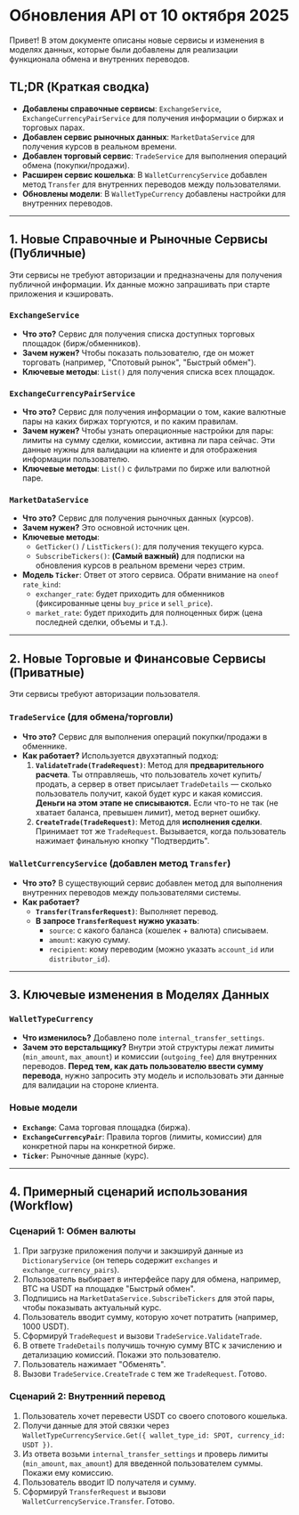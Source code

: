 # Обновления API от 10 октября 2025

Привет! В этом документе описаны новые сервисы и изменения в моделях данных, которые были добавлены для реализации функционала обмена и внутренних переводов.

## TL;DR (Краткая сводка)

- **Добавлены справочные сервисы**: `ExchangeService`, `ExchangeCurrencyPairService` для получения информации о биржах и торговых парах.
- **Добавлен сервис рыночных данных**: `MarketDataService` для получения курсов в реальном времени.
- **Добавлен торговый сервис**: `TradeService` для выполнения операций обмена (покупки/продажи).
- **Расширен сервис кошелька**: В `WalletCurrencyService` добавлен метод `Transfer` для внутренних переводов между пользователями.
- **Обновлены модели**: В `WalletTypeCurrency` добавлены настройки для внутренних переводов.

---

## 1. Новые Справочные и Рыночные Сервисы (Публичные)

Эти сервисы не требуют авторизации и предназначены для получения публичной информации. Их данные можно запрашивать при старте приложения и кэшировать.

### `ExchangeService`
- **Что это?** Сервис для получения списка доступных торговых площадок (бирж/обменников).
- **Зачем нужен?** Чтобы показать пользователю, где он может торговать (например, "Спотовый рынок", "Быстрый обмен").
- **Ключевые методы**: `List()` для получения списка всех площадок.

### `ExchangeCurrencyPairService`
- **Что это?** Сервис для получения информации о том, какие валютные пары на каких биржах торгуются, и по каким правилам.
- **Зачем нужен?** Чтобы узнать операционные настройки для пары: лимиты на сумму сделки, комиссии, активна ли пара сейчас. Эти данные нужны для валидации на клиенте и для отображения информации пользователю.
- **Ключевые методы**: `List()` с фильтрами по бирже или валютной паре.

### `MarketDataService`
- **Что это?** Сервис для получения рыночных данных (курсов).
- **Зачем нужен?** Это основной источник цен.
- **Ключевые методы**:
  - `GetTicker()` / `ListTickers()`: для получения текущего курса.
  - `SubscribeTickers()`: **(Самый важный)** для подписки на обновления курсов в реальном времени через стрим.
- **Модель `Ticker`**: Ответ от этого сервиса. Обрати внимание на `oneof rate_kind`:
  - `exchanger_rate`: будет приходить для обменников (фиксированные цены `buy_price` и `sell_price`).
  - `market_rate`: будет приходить для полноценных бирж (цена последней сделки, объемы и т.д.).

---

## 2. Новые Торговые и Финансовые Сервисы (Приватные)

Эти сервисы требуют авторизации пользователя.

### `TradeService` (для обмена/торговли)
- **Что это?** Сервис для выполнения операций покупки/продажи в обменнике.
- **Как работает?** Используется двухэтапный подход:
  1. **`ValidateTrade(TradeRequest)`**: Метод для **предварительного расчета**. Ты отправляешь, что пользователь хочет купить/продать, а сервер в ответ присылает `TradeDetails` — сколько пользователь получит, какой будет курс и какая комиссия. **Деньги на этом этапе не списываются.** Если что-то не так (не хватает баланса, превышен лимит), метод вернет ошибку.
  2. **`CreateTrade(TradeRequest)`**: Метод для **исполнения сделки**. Принимает тот же `TradeRequest`. Вызывается, когда пользователь нажимает финальную кнопку "Подтвердить".

### `WalletCurrencyService` (добавлен метод `Transfer`)
- **Что это?** В существующий сервис добавлен метод для выполнения внутренних переводов между пользователями системы.
- **Как работает?**
  - **`Transfer(TransferRequest)`**: Выполняет перевод.
  - **В запросе `TransferRequest` нужно указать**:
    - `source`: с какого баланса (кошелек + валюта) списываем.
    - `amount`: какую сумму.
    - `recipient`: кому переводим (можно указать `account_id` или `distributor_id`).

---

## 3. Ключевые изменения в Моделях Данных

### `WalletTypeCurrency`
- **Что изменилось?** Добавлено поле `internal_transfer_settings`.
- **Зачем это верстальщику?** Внутри этой структуры лежат лимиты (`min_amount`, `max_amount`) и комиссии (`outgoing_fee`) для внутренних переводов. **Перед тем, как дать пользователю ввести сумму перевода**, нужно запросить эту модель и использовать эти данные для валидации на стороне клиента.

### Новые модели
- **`Exchange`**: Сама торговая площадка (биржа).
- **`ExchangeCurrencyPair`**: Правила торгов (лимиты, комиссии) для конкретной пары на конкретной бирже.
- **`Ticker`**: Рыночные данные (курс).

---

## 4. Примерный сценарий использования (Workflow)

### Сценарий 1: Обмен валюты
1.  При загрузке приложения получи и закэшируй данные из `DictionaryService` (он теперь содержит `exchanges` и `exchange_currency_pairs`).
2.  Пользователь выбирает в интерфейсе пару для обмена, например, BTC на USDT на площадке "Быстрый обмен".
3.  Подпишись на `MarketDataService.SubscribeTickers` для этой пары, чтобы показывать актуальный курс.
4.  Пользователь вводит сумму, которую хочет потратить (например, 1000 USDT).
5.  Сформируй `TradeRequest` и вызови `TradeService.ValidateTrade`.
6.  В ответе `TradeDetails` получишь точную сумму BTC к зачислению и детализацию комиссий. Покажи это пользователю.
7.  Пользователь нажимает "Обменять".
8.  Вызови `TradeService.CreateTrade` с тем же `TradeRequest`. Готово.

### Сценарий 2: Внутренний перевод
1.  Пользователь хочет перевести USDT со своего спотового кошелька.
2.  Получи данные для этой связки через `WalletTypeCurrencyService.Get({ wallet_type_id: SPOT, currency_id: USDT })`.
3.  Из ответа возьми `internal_transfer_settings` и проверь лимиты (`min_amount`, `max_amount`) для введенной пользователем суммы. Покажи ему комиссию.
4.  Пользователь вводит ID получателя и сумму.
5.  Сформируй `TransferRequest` и вызови `WalletCurrencyService.Transfer`. Готово.